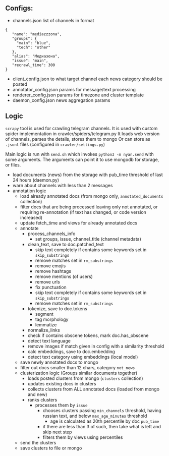 Configs:
-
- channels.json list of channels in format
```
{
   "name": "mediazzzona",
   "groups": {
     "main": "blue",
     "tech": "other"
   },
   "alias": "Медиазона",
   "issue": "main",
   "recrawl_time": 300
}
```
- client_config.json to what target channel each news category should be posted
- annotator_config.json params for message/text processing
- renderer_config.json params for timezone and cluster template
- daemon_config.json news aggregation params



Logic
-
`scrapy` tool is used for crawling telegram channels.
It is used with custom spider implementation in crawler/spiders/telegram.py
It loads web version of channels, parses the details, stores them to mongo
Or can store as `.jsonl` files (configured in `crawler/settings.py`)


Main logic is run with
`send.sh`
which invokes
`python3 -m nyan.send`
with some arguments. The arguments can point it to use mongodb for storage, 
or files.

- load documents (news) from the storage with pub_time threshold of last 24 hours (daemon.py)
- warn about channels with less than 2 messages
- annotation logic
  - load already annotated docs (from mongo only, `annotated_documents` collection)
  - filter docs that are being processed leaving only not annotated, or requiring re-annotation (if text has changed, or code version increased)
  - update fetch_time and views for already annotated docs
  - annotate
    - process_channels_info
      - set groups, issue, channel_title (channel metadata)
    - clean_text, save to doc.patched_text
      - skip text completely if contains some keywords set in `skip_substrings`
      - remove matches set in `rm_substrings`
      - remove emojis
      - remove hashtags
      - remove mentions (of users)
      - remove urls
      - fix punctuation
      - skip text completely if contains some keywords set in `skip_substrings`
      - remove matches set in `rm_substrings`
    - tokenize, save to doc.tokens
      - segment
      - tag morphology
      - lemmatize
    - normalize_links
    - check if contains obscene tokens, mark doc.has_obscene
    - detect text language
    - remove images if match given in config with a similarity threshold
    - calc embeddings, save to doc.embedding
    - detect text category using embeddings (local model)
  - save newly annotated docs to mongo
  - filter out docs smaller than 12 chars, category `not_news`
  - clusterization logic (Groups similar documents together)
    - loads posted clusters from mongo (`clusters` collection)
    - updates existing docs in clusters
    - collects clusters from ALL annotated docs (loaded from mongo and new)
    - ranks clusters
      - processes them by `issue`
        - chooses clusters passing `min_channels` threshold, having russian text, and below `max_age_minutes` threshold
          - age is calculated as 20th percentile by doc `pub_time`
        - if there are less than 3 of such, then take what is left and skip next step
        - filters them by views using percentiles
  - send the clusters
  - save clusters to file or mongo
